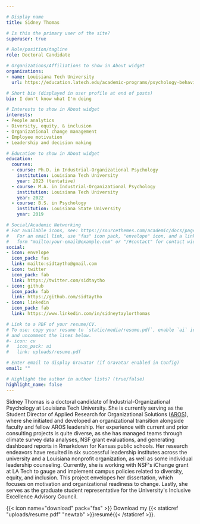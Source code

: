 ```yaml
---

# Display name
title: Sidney Thomas

# Is this the primary user of the site?
superuser: true

# Role/position/tagline
role: Doctoral Candidate

# Organizations/Affiliations to show in About widget
organizations:
- name: Louisiana Tech University
  url: https://education.latech.edu/academic-programs/psychology-behavioral-sciences/doctoral-programs/industrial-organizational-psychology-phd/

# Short bio (displayed in user profile at end of posts)
bio: I don't know what I'm doing

# Interests to show in About widget
interests:
- People analytics
- Diversity, equity, & inclusion
- Organizational change management
- Employee motivation
- Leadership and decision making

# Education to show in About widget
education:
  courses:
  - course: Ph.D. in Industrial-Organizational Psychology
    institution: Louisiana Tech University
    year: 2023 (tentative)
  - course: M.A. in Industrial-Organizational Psychology
    institution: Louisiana Tech University
    year: 2022
  - course: B.S. in Psychology
    institution: Louisiana State University
    year: 2019

# Social/Academic Networking
# For available icons, see: https://sourcethemes.com/academic/docs/page-builder/#icons
#   For an email link, use "fas" icon pack, "envelope" icon, and a link in the
#   form "mailto:your-email@example.com" or "/#contact" for contact widget.
social:
- icon: envelope
  icon_pack: fas
  link: mailto:sidtaytho@gmail.com 
- icon: twitter
  icon_pack: fab
  link: https://twitter.com/sidtaytho
- icon: github
  icon_pack: fab
  link: https://github.com/sidtaytho
- icon: linkedin
  icon_pack: fab
  link: https://www.linkedin.com/in/sidneytaylorthomas

# Link to a PDF of your resume/CV.
# To use: copy your resume to `static/media/resume.pdf`, enable `ai` icons in `params.toml`, 
# and uncomment the lines below.
#- icon: cv
#   icon_pack: ai
#   link: uploads/resume.pdf

# Enter email to display Gravatar (if Gravatar enabled in Config)
email: ""

# Highlight the author in author lists? (true/false)
highlight_name: false
---
```


Sidney Thomas is a doctoral candidate of Industrial-Organizational Psychology at Louisiana Tech University. She is currently serving as the Student Director of Applied Research for Organizational Solutions ([AROS](https://www.arosconsulting.org/)), where she initiated and developed an organizational transition alongside faculty and fellow AROS leadership. Her experience with current and prior consulting projects is quite diverse, as she has managed teams through climate survey data analyses, NSF grant evaluations, and generating dashboard reports in Rmarkdown for Kansas public schools. Her research endeavors have resulted in six successful leadership institutes across the university and a Louisiana nonprofit organization, as well as some individual leadership counseling. Currently, she is working with NSF's iChange grant at LA Tech to gauge and implement campus policies related to diversity, equity, and inclusion. This project envelopes her dissertation, which focuses on motivation and organizational readiness to change. Lastly, she serves as the graduate student representative for the University's Inclusive Excellence Advisory Council.

{{< icon name="download" pack="fas" >}} Download my {{< staticref "uploads/resume.pdf" "newtab" >}}resumé{{< /staticref >}}.
